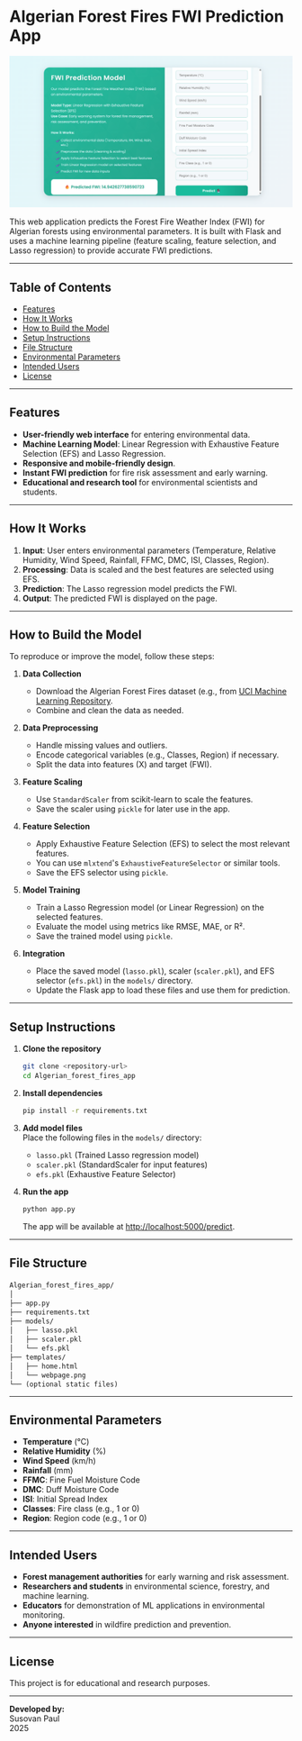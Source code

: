 # Algerian Forest Fires FWI Prediction App

![App Screenshot](templates/webpage.png)

This web application predicts the Forest Fire Weather Index (FWI) for Algerian forests using environmental parameters. It is built with Flask and uses a machine learning pipeline (feature scaling, feature selection, and Lasso regression) to provide accurate FWI predictions.

---

## Table of Contents

- [Features](#features)
- [How It Works](#how-it-works)
- [How to Build the Model](#how-to-build-the-model)
- [Setup Instructions](#setup-instructions)
- [File Structure](#file-structure)
- [Environmental Parameters](#environmental-parameters)
- [Intended Users](#intended-users)
- [License](#license)

---

## Features

- **User-friendly web interface** for entering environmental data.
- **Machine Learning Model**: Linear Regression with Exhaustive Feature Selection (EFS) and Lasso Regression.
- **Responsive and mobile-friendly design**.
- **Instant FWI prediction** for fire risk assessment and early warning.
- **Educational and research tool** for environmental scientists and students.

---

## How It Works

1. **Input**: User enters environmental parameters (Temperature, Relative Humidity, Wind Speed, Rainfall, FFMC, DMC, ISI, Classes, Region).
2. **Processing**: Data is scaled and the best features are selected using EFS.
3. **Prediction**: The Lasso regression model predicts the FWI.
4. **Output**: The predicted FWI is displayed on the page.

---

## How to Build the Model

To reproduce or improve the model, follow these steps:

1. **Data Collection**
   - Download the Algerian Forest Fires dataset (e.g., from [UCI Machine Learning Repository](https://archive.ics.uci.edu/ml/datasets/Algerian+Forest+Fires+Dataset+).
   - Combine and clean the data as needed.

2. **Data Preprocessing**
   - Handle missing values and outliers.
   - Encode categorical variables (e.g., Classes, Region) if necessary.
   - Split the data into features (X) and target (FWI).

3. **Feature Scaling**
   - Use `StandardScaler` from scikit-learn to scale the features.
   - Save the scaler using `pickle` for later use in the app.

4. **Feature Selection**
   - Apply Exhaustive Feature Selection (EFS) to select the most relevant features.
   - You can use `mlxtend`'s `ExhaustiveFeatureSelector` or similar tools.
   - Save the EFS selector using `pickle`.

5. **Model Training**
   - Train a Lasso Regression model (or Linear Regression) on the selected features.
   - Evaluate the model using metrics like RMSE, MAE, or R².
   - Save the trained model using `pickle`.

6. **Integration**
   - Place the saved model (`lasso.pkl`), scaler (`scaler.pkl`), and EFS selector (`efs.pkl`) in the `models/` directory.
   - Update the Flask app to load these files and use them for prediction.

---

## Setup Instructions

1. **Clone the repository**  
   ```bash
   git clone <repository-url>
   cd Algerian_forest_fires_app
   ```

2. **Install dependencies**  
   ```bash
   pip install -r requirements.txt
   ```

3. **Add model files**  
   Place the following files in the `models/` directory:
   - `lasso.pkl` (Trained Lasso regression model)
   - `scaler.pkl` (StandardScaler for input features)
   - `efs.pkl` (Exhaustive Feature Selector)

4. **Run the app**  
   ```bash
   python app.py
   ```
   The app will be available at [http://localhost:5000/predict](http://localhost:5000/predict).

---

## File Structure

```
Algerian_forest_fires_app/
│
├── app.py
├── requirements.txt
├── models/
│   ├── lasso.pkl
│   ├── scaler.pkl
│   └── efs.pkl
├── templates/
│   ├── home.html
│   └── webpage.png
└── (optional static files)
```

---

## Environmental Parameters

- **Temperature** (°C)
- **Relative Humidity** (%)
- **Wind Speed** (km/h)
- **Rainfall** (mm)
- **FFMC**: Fine Fuel Moisture Code
- **DMC**: Duff Moisture Code
- **ISI**: Initial Spread Index
- **Classes**: Fire class (e.g., 1 or 0)
- **Region**: Region code (e.g., 1 or 0)

---

## Intended Users

- **Forest management authorities** for early warning and risk assessment.
- **Researchers and students** in environmental science, forestry, and machine learning.
- **Educators** for demonstration of ML applications in environmental monitoring.
- **Anyone interested** in wildfire prediction and prevention.

---

## License

This project is for educational and research purposes.

---

**Developed by:**  
Susovan Paul  
2025